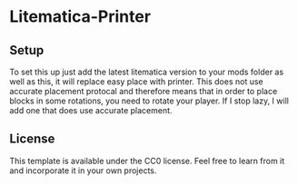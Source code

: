 # Litematica-Printer

## Setup

To set this up just add the latest litematica version to your mods folder as well as this, it will replace easy place with printer. This does not use accurate placement protocal and therefore means that in order to place blocks in some rotations, you need to rotate your player. If I stop lazy, I will add one that does use accurate placement.

## License

This template is available under the CC0 license. Feel free to learn from it and incorporate it in your own projects.
